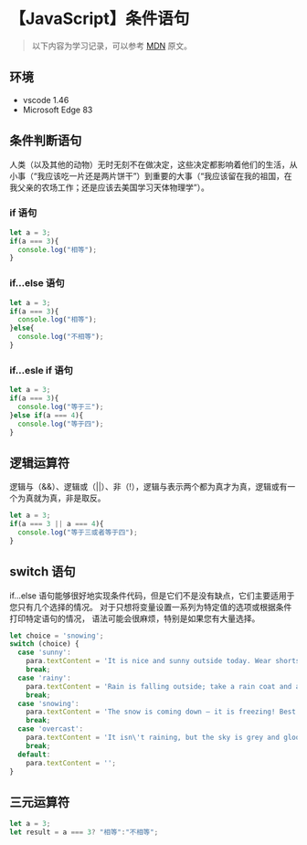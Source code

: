 # 【JavaScript】条件语句

> 以下内容为学习记录，可以参考 [MDN][1] 原文。

## 环境

- vscode 1.46
- Microsoft Edge 83

## 条件判断语句

人类（以及其他的动物）无时无刻不在做决定，这些决定都影响着他们的生活，从小事（“我应该吃一片还是两片饼干”）到重要的大事（“我应该留在我的祖国，在我父亲的农场工作；还是应该去美国学习天体物理学”）。

### if 语句

```js
let a = 3;
if(a === 3){
  console.log("相等");
}
```

### if...else 语句

```js
let a = 3;
if(a === 3){
  console.log("相等");
}else{
  console.log("不相等");
}
```

### if...esle if 语句

```js
let a = 3;
if(a === 3){
  console.log("等于三");
}else if(a === 4){
  console.log("等于四");
}
```

## 逻辑运算符

逻辑与（&&）、逻辑或（||）、非（!），逻辑与表示两个都为真才为真，逻辑或有一个为真就为真，非是取反。

```js
let a = 3;
if(a === 3 || a === 4){
  console.log("等于三或者等于四");
}
```

## switch 语句

if...else 语句能够很好地实现条件代码，但是它们不是没有缺点，它们主要适用于您只有几个选择的情况。
对于只想将变量设置一系列为特定值的选项或根据条件打印特定语句的情况，
语法可能会很麻烦，特别是如果您有大量选择。

```js
let choice = 'snowing';
switch (choice) {
  case 'sunny':
    para.textContent = 'It is nice and sunny outside today. Wear shorts! Go to the beach, or the park, and get an ice cream.';
    break;
  case 'rainy':
    para.textContent = 'Rain is falling outside; take a rain coat and a brolly, and don\'t stay out for too long.';
    break;
  case 'snowing':
    para.textContent = 'The snow is coming down — it is freezing! Best to stay in with a cup of hot chocolate, or go build a snowman.';
    break;
  case 'overcast':
    para.textContent = 'It isn\'t raining, but the sky is grey and gloomy; it could turn any minute, so take a rain coat just in case.';
    break;
  default:
    para.textContent = '';
}
```

## 三元运算符

```js
let a = 3;
let result = a === 3? "相等":"不相等";
```

[1]: https://developer.mozilla.org/zh-CN/docs/Learn/JavaScript/Building_blocks/conditionals